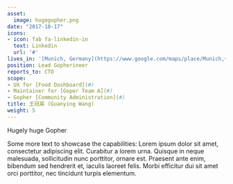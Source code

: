 ```yaml
---
asset:
  image: hugegopher.png
date: "2017-10-17"
icons:
- icon: fab fa-linkedin-in
  text: Linkedin
  url: '#'
lives_in: '[Munich, Germany](https://www.google.com/maps/place/Munich,+Germany/)'
position: Lead Gopherineer
reports_to: CTO
scope:
- UX for [Food Dashboard](#)
- Maintainer for [Goper Team A](#)
- Gopher [Community Administration](#)
title: 王冠英 (Guanying Wang)
weight: 5
---
```


Hugely huge Gopher

Some more text to showcase the capabilities:
Lorem ipsum dolor sit amet, consectetur adipiscing elit.
Curabitur a lorem urna.
Quisque in neque malesuada, sollicitudin nunc porttitor, ornare est.
Praesent ante enim, bibendum sed hendrerit et, iaculis laoreet felis.
Morbi efficitur dui sit amet orci porttitor, nec tincidunt turpis elementum.
